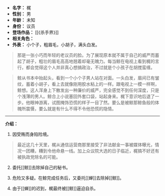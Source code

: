 
- **名字：** 梶
- **性别：** 男
- **年龄：** 未知
- **身份：** 议员
- **登场作品：** [[《杀手界》]]
- **相关角色：** 
- **外表：** 小个子，粗眉毛，小胡子，满头白发。

> 那是一张小巧而年轻的老议员的脸。为了展现原本就不属于自己的威严而蓄起了胡子，粗壮的眉毛高高地翘着却毫无魄力。每当鲸在电视上看到梶的言行，都会觉得这个人并非真心想搞政治，不过就是个小孩子在胡搅蛮缠。

> 鲸从书本中抬起头，看到一个小个子男人站在对面。一头白发，眉间已有皱纹，蓄着小胡子，看上去就像刚用胶水粘上的一样。跟电视上一模一样啊，鲸想。这人浑身上下散发出一种廉价的威严，完全感觉不到任何深度，只是个浅薄的男人。鲸合上小说塞回外套口袋，站起身来。梶下意识地后退了一步。他眼神游离，试图掩饰恐慌的样子一目了然。要么是被鲸那鲸鱼般的体魄所震慑，要么就是有什么不得不令他恐慌的隐情。

---

**介绍：** 

1. 因受贿而身陷险境。

> 最近这几十天里，梶从通信运营商那里接受了非法献金一事被媒体曝光，情况一团糟，糟到令他命悬一线。加上众议院大选的日子临近，梶搞不好还有被执政党除名的可能。

2. 委托[[鲸]]去除掉自己的秘书。

3. 危险又多疑。在鲸完成任务后，又委托[[蝉]]去除掉[[鲸]]。

4. 由于[[蝉]]的迟到，梶最终被[[鲸]]逼迫自杀。